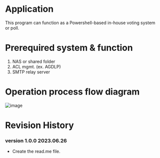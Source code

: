 # Application
This program can function as a Powershell-based in-house voting system or poll.

# Prerequired system & function
1. NAS or shared folder
2. ACL mgmt. (ex. AGDLP)
3. SMTP relay server

# Operation process flow diagram 
![image](https://github.com/keenku00/PowerShell/assets/46073026/1330c152-5ea7-4948-8823-2596de00b811)

# Revision History

### version 1.0.0 2023.06.26
* Create the read.me file.

